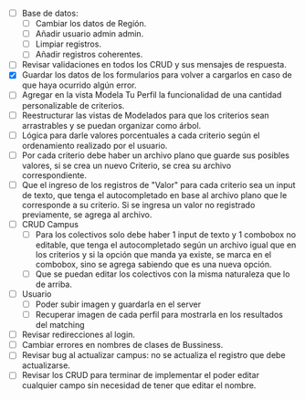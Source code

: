 - [ ] Base de datos:
	- [ ] Cambiar los datos de Región.
	- [ ] Añadir usuario admin admin.
	- [ ] Limpiar registros.
	- [ ] Añadir registros coherentes.
- [ ] Revisar validaciones en todos los CRUD y sus mensajes de respuesta. 
- [x] Guardar los datos de los formularios para volver a cargarlos en caso de que haya ocurrido algún error.
- [ ] Agregar en la vista Modela Tu Perfil la funcionalidad de una cantidad personalizable de criterios.
- [ ] Reestructurar las vistas de Modelados para que los criterios sean arrastrables y se puedan organizar como árbol.
- [ ] Lógica para darle valores porcentuales a cada criterio según el ordenamiento realizado por el usuario.
- [ ] Por cada criterio debe haber un archivo plano que guarde sus posibles valores, si se crea un nuevo Criterio, se crea su archivo correspondiente. 
- [ ] Que el ingreso de los registros de "Valor" para cada criterio sea un input de texto, que tenga el autocompletado en base al archivo plano que le corresponde a su criterio. Si se ingresa un valor no registrado previamente, se agrega al archivo.
- [ ] CRUD Campus
	- [ ] Para los colectivos solo debe haber 1 input de texto y 1 combobox no editable, que tenga el autocompletado según un archivo igual que en los criterios y si la opción que manda ya existe, se marca en el combobox, sino se agrega sabiendo que es una nueva opción.
	- [ ] Que se puedan editar los colectivos con la misma naturaleza que lo de arriba. 
- [ ] Usuario
	- [ ] Poder subir imagen y guardarla en el server
	- [ ] Recuperar imagen de cada perfil para mostrarla en los resultados del matching
- [ ] Revisar redirecciones al login.
- [ ] Cambiar errores en nombres de clases de Bussiness.
- [ ] Revisar bug al actualizar campus: no se actualiza el registro que debe actualizarse.
- [ ] Revisar los CRUD para terminar de implementar el poder editar cualquier campo sin necesidad de tener que  editar el nombre. 